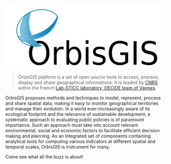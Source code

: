 ![logo](assets/images/orbisgis_header.png)


> OrbisGIS platform is a set of open source tools to access, process, display and share geographical informations.
It is leaded by [CNRS](https://www.cnrs.fr) within the French [Lab-STICC laboratory, DECIDE team of Vannes](https://www.labsticc.fr).


 
 
OrbisGIS proposes methods and techniques to model, represent, process and share spatial data, making it easy to monitor 
geographical territories and manage their evolution. In a world ever-increasingly aware of its ecological footprint and 
the relevance of sustainable development, a systematic approach to evaluating public policies is of paramount importance. 
Such an approach must take into account relevant environmental, social and economic factors to facilitate efficient 
decision making and planning. 
As an integrated set of components containing analytical tools for computing various 
indicators at different spatial and temporal scales, OrbisGIS is instrument for many. 

Come see what all the buzz is about! 
